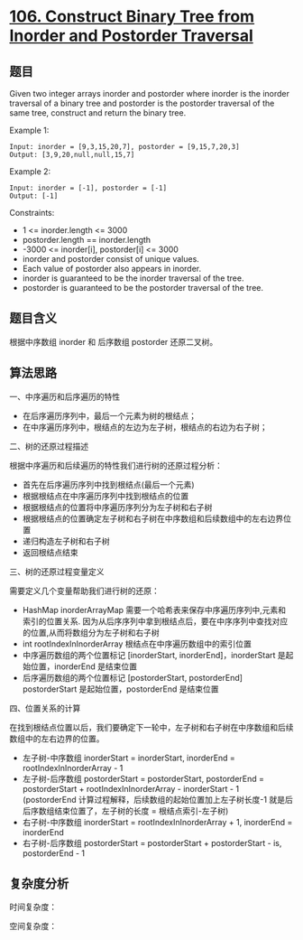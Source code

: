 # [106. Construct Binary Tree from Inorder and Postorder Traversal](https://leetcode.com/problems/construct-binary-tree-from-inorder-and-postorder-traversal/)

## 题目

Given two integer arrays inorder and postorder where inorder is the inorder traversal of a binary tree and postorder is 
the postorder traversal of the same tree, construct and return the binary tree.

Example 1:
```
Input: inorder = [9,3,15,20,7], postorder = [9,15,7,20,3]
Output: [3,9,20,null,null,15,7]
```

Example 2:
```
Input: inorder = [-1], postorder = [-1]
Output: [-1]
```

Constraints:
- 1 <= inorder.length <= 3000
- postorder.length == inorder.length
- -3000 <= inorder[i], postorder[i] <= 3000
- inorder and postorder consist of unique values.
- Each value of postorder also appears in inorder.
- inorder is guaranteed to be the inorder traversal of the tree.
- postorder is guaranteed to be the postorder traversal of the tree.

## 题目含义

根据中序数组 inorder 和 后序数组 postorder 还原二叉树。

## 算法思路

一、中序遍历和后序遍历的特性
- 在后序遍历序列中，最后一个元素为树的根结点；
- 在中序遍历序列中，根结点的左边为左子树，根结点的右边为右子树；

二、树的还原过程描述

根据中序遍历和后续遍历的特性我们进行树的还原过程分析：
- 首先在后序遍历序列中找到根结点(最后一个元素)
- 根据根结点在中序遍历序列中找到根结点的位置
- 根据根结点的位置将中序遍历序列分为左子树和右子树
- 根据根结点的位置确定左子树和右子树在中序数组和后续数组中的左右边界位置
- 递归构造左子树和右子树
- 返回根结点结束

三、树的还原过程变量定义

需要定义几个变量帮助我们进行树的还原：
- HashMap inorderArrayMap 需要一个哈希表来保存中序遍历序列中,元素和索引的位置关系.
因为从后序序列中拿到根结点后，要在中序序列中查找对应的位置,从而将数组分为左子树和右子树
- int rootIndexInInorderArray 根结点在中序遍历数组中的索引位置
- 中序遍历数组的两个位置标记 [inorderStart, inorderEnd]，inorderStart 是起始位置，inorderEnd 是结束位置
- 后序遍历数组的两个位置标记 [postorderStart, postorderEnd] postorderStart 是起始位置，postorderEnd 是结束位置

四、位置关系的计算

在找到根结点位置以后，我们要确定下一轮中，左子树和右子树在中序数组和后续数组中的左右边界的位置。

- 左子树-中序数组 inorderStart = inorderStart, inorderEnd = rootIndexInInorderArray - 1
- 左子树-后序数组 postorderStart = postorderStart, postorderEnd = postorderStart + rootIndexInInorderArray - inorderStart - 1 
(postorderEnd 计算过程解释，后续数组的起始位置加上左子树长度-1 就是后后序数组结束位置了，左子树的长度 = 根结点索引-左子树)
- 右子树-中序数组 inorderStart = rootIndexInInorderArray + 1, inorderEnd = inorderEnd
- 右子树-后序数组 postorderStart = postorderStart + postorderStart - is, postorderEnd - 1

## 复杂度分析

时间复杂度：

空间复杂度：
